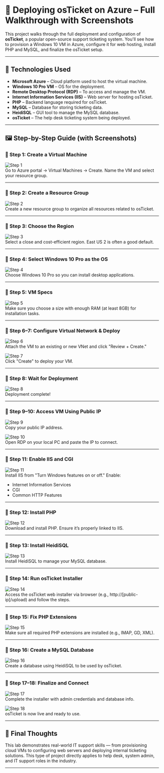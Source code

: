 
# 🧾 Deploying osTicket on Azure – Full Walkthrough with Screenshots

This project walks through the full deployment and configuration of **osTicket**, a popular open-source support ticketing system. You'll see how to provision a Windows 10 VM in Azure, configure it for web hosting, install PHP and MySQL, and finalize the osTicket setup.

---

## 🧰 Technologies Used

- **Microsoft Azure** – Cloud platform used to host the virtual machine.
- **Windows 10 Pro VM** – OS for the deployment.
- **Remote Desktop Protocol (RDP)** – To access and manage the VM.
- **Internet Information Services (IIS)** – Web server for hosting osTicket.
- **PHP** – Backend language required for osTicket.
- **MySQL** – Database for storing ticketing data.
- **HeidiSQL** – GUI tool to manage the MySQL database.
- **osTicket** – The help desk ticketing system being deployed.

---

## 🖼️ Step-by-Step Guide (with Screenshots)

### 🔹 Step 1: Create a Virtual Machine
![Step 1](Ticketing%20Systems(osTicket)/1.%20Creating%20a%20new%20virtual%20machine%20.png)  
Go to Azure portal → Virtual Machines → Create. Name the VM and select your resource group.

---

### 🔹 Step 2: Create a Resource Group
![Step 2](Ticketing%20Systems(osTicket)/2.%20Create%20a%20new%20resource%20group%20.png)  
Create a new resource group to organize all resources related to osTicket.

---

### 🔹 Step 3: Choose the Region
![Step 3](Ticketing%20Systems(osTicket)/3.%20East%20US%202%20.png)  
Select a close and cost-efficient region. East US 2 is often a good default.

---

### 🔹 Step 4: Select Windows 10 Pro as the OS
![Step 4](Ticketing%20Systems(osTicket)/4.%20Select%20Windows%2010%20Pro%20.png)  
Choose Windows 10 Pro so you can install desktop applications.

---

### 🔹 Step 5: VM Specs
![Step 5](Ticketing%20Systems(osTicket)/5.%20Pick%20at%20least%208gb%20of%20ram%20and%20check%20the%20box.png)  
Make sure you choose a size with enough RAM (at least 8GB) for installation tasks.

---

### 🔹 Step 6–7: Configure Virtual Network & Deploy
![Step 6](Ticketing%20Systems(osTicket)/6.%20Use%20our%20osTicket-vm%20for%20virutal%20network%20then%20click%20review%20and%20create%20.png)  
Attach the VM to an existing or new VNet and click "Review + Create."

![Step 7](Ticketing%20Systems(osTicket)/7.%20Cick%20create%20button.png)  
Click "Create" to deploy your VM.

---

### 🔹 Step 8: Wait for Deployment
![Step 8](Ticketing%20Systems(osTicket)/8.%20Deployment%20complete%20.png)  
Deployment complete!

---

### 🔹 Step 9–10: Access VM Using Public IP
![Step 9](Ticketing%20Systems(osTicket)/9.%20Go%20back%20to%20Virtual%20Machine%20copy%20the%20public%20ip%20adress.png)  
Copy your public IP address.

![Step 10](Ticketing%20Systems(osTicket)/10.%20Open%20Remote%20Desktop%20and%20paste%20the%20public%20ip%20adress%20into%20computer%20name%20.png)  
Open RDP on your local PC and paste the IP to connect.

---

### 🔹 Step 11: Enable IIS and CGI
![Step 11](Ticketing%20Systems(osTicket)/11.Endable%20CGI.png)  
Install IIS from "Turn Windows features on or off." Enable:
- Internet Information Services
- CGI
- Common HTTP Features

---

### 🔹 Step 12: Install PHP
![Step 12](Ticketing%20Systems(osTicket)/12.Install%20PHP.png)  
Download and install PHP. Ensure it’s properly linked to IIS.

---

### 🔹 Step 13: Install HeidiSQL
![Step 13](Ticketing%20Systems(osTicket)/13.install%20HeidiSQL.png)  
Install HeidiSQL to manage your MySQL database.

---

### 🔹 Step 14: Run osTicket Installer
![Step 14](Ticketing%20Systems(osTicket)/14.osTicket%20installer.png)  
Access the osTicket web installer via browser (e.g., http://[public-ip]/upload) and follow the steps.

---

### 🔹 Step 15: Fix PHP Extensions
![Step 15](Ticketing%20Systems(osTicket)/15.PHPextension.png)  
Make sure all required PHP extensions are installed (e.g., IMAP, GD, XML).

---

### 🔹 Step 16: Create a MySQL Database
![Step 16](Ticketing%20Systems(osTicket)/16.create%20a%20database.png)  
Create a database using HeidiSQL to be used by osTicket.

---

### 🔹 Step 17–18: Finalize and Connect
![Step 17](Ticketing%20Systems(osTicket)/17.connected%20to%20the%20session%20.png)  
Complete the installer with admin credentials and database info.

![Step 18](Ticketing%20Systems(osTicket)/18.FINISHED%20.png)  
osTicket is now live and ready to use.

---

## 💼 Final Thoughts

This lab demonstrates real-world IT support skills — from provisioning cloud VMs to configuring web servers and deploying internal ticketing solutions. This type of project directly applies to help desk, system admin, and IT support roles in the industry.

---
